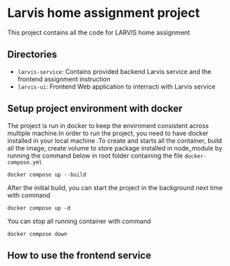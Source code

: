 # Larvis home assignment project

This project contains all the code for LARVIS home assignment

## Directories

- `larvis-service`: Contains provided backend Larvis service and the frontend assignment instruction
- `larvis-ui`: Frontend Web application to interracti with Larvis service

## Setup project environment with docker

The project is run in docker to keep the envirnment consistent across multiple machine.In order to run the project, you need to have docker installed in your local machine .To create and starts all the container, build all the image, create volume to store package installed in node_module by running the command below in root folder containing the file `docker-compose.yml`

```
docker compose up --build
```

After the initial build, you can start the project in the background next time with command

```
docker compose up -d
```

You can stop all running container with command

```
docker compose down
```

## How to use the frontend service
